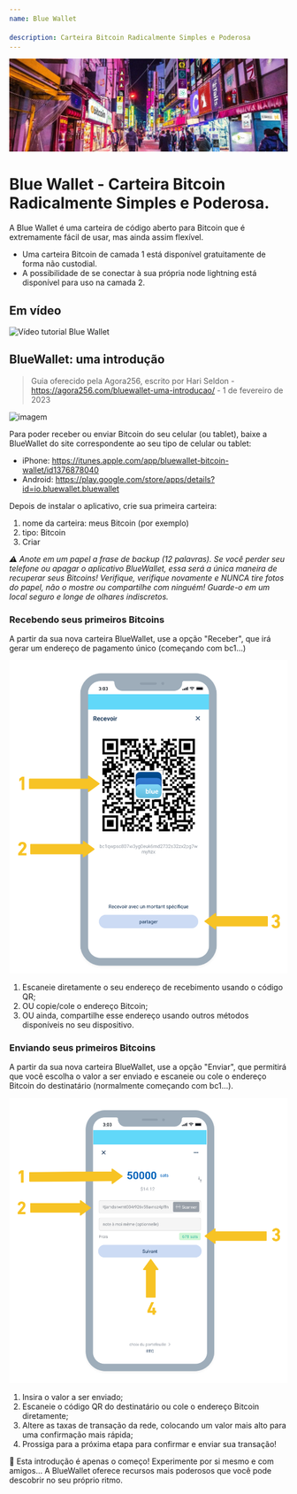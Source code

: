 ```yaml
---
name: Blue Wallet

description: Carteira Bitcoin Radicalmente Simples e Poderosa
---
```


![capa](assets/cover.jpeg)

# Blue Wallet - Carteira Bitcoin Radicalmente Simples e Poderosa.

A Blue Wallet é uma carteira de código aberto para Bitcoin que é extremamente fácil de usar, mas ainda assim flexível.

- Uma carteira Bitcoin de camada 1 está disponível gratuitamente de forma não custodial.
- A possibilidade de se conectar à sua própria node lightning está disponível para uso na camada 2.

## Em vídeo

![Vídeo tutorial Blue Wallet](https://www.youtube.com/watch?v=UCAtFgkdJtM)

## BlueWallet: uma introdução

> Guia oferecido pela Agora256, escrito por Hari Seldon - https://agora256.com/bluewallet-uma-introducao/ - 1 de fevereiro de 2023

![imagem](assets/1.jpg)

Para poder receber ou enviar Bitcoin do seu celular (ou tablet), baixe a BlueWallet do site correspondente ao seu tipo de celular ou tablet:

- iPhone: https://itunes.apple.com/app/bluewallet-bitcoin-wallet/id1376878040
- Android: https://play.google.com/store/apps/details?id=io.bluewallet.bluewallet

Depois de instalar o aplicativo, crie sua primeira carteira:

1. nome da carteira: meus Bitcoin (por exemplo)
2. tipo: Bitcoin
3. Criar

_⚠️ Anote em um papel a frase de backup (12 palavras). Se você perder seu telefone ou apagar o aplicativo BlueWallet, essa será a única maneira de recuperar seus Bitcoins! Verifique, verifique novamente e NUNCA tire fotos do papel, não o mostre ou compartilhe com ninguém! Guarde-o em um local seguro e longe de olhares indiscretos._

### Recebendo seus primeiros Bitcoins

A partir da sua nova carteira BlueWallet, use a opção "Receber", que irá gerar um endereço de pagamento único (começando com bc1...)

![imagem](assets/2.png)

1. Escaneie diretamente o seu endereço de recebimento usando o código QR;
2. OU copie/cole o endereço Bitcoin;
3. OU ainda, compartilhe esse endereço usando outros métodos disponíveis no seu dispositivo.

### Enviando seus primeiros Bitcoins

A partir da sua nova carteira BlueWallet, use a opção "Enviar", que permitirá que você escolha o valor a ser enviado e escaneie ou cole o endereço Bitcoin do destinatário (normalmente começando com bc1...).

![imagem](assets/3.png)

1. Insira o valor a ser enviado;
2. Escaneie o código QR do destinatário ou cole o endereço Bitcoin diretamente;
3. Altere as taxas de transação da rede, colocando um valor mais alto para uma confirmação mais rápida;
4. Prossiga para a próxima etapa para confirmar e enviar sua transação!

🥇 Esta introdução é apenas o começo! Experimente por si mesmo e com amigos... A BlueWallet oferece recursos mais poderosos que você pode descobrir no seu próprio ritmo.
